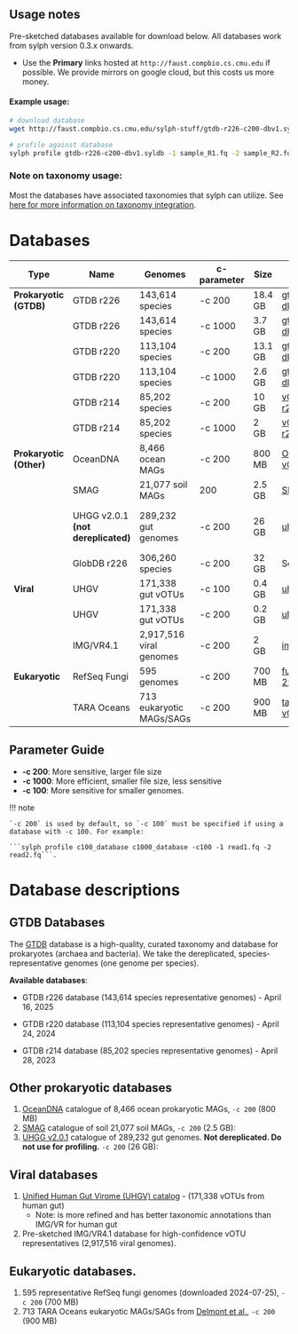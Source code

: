 ## Usage notes

Pre-sketched databases available for download below. All databases work from sylph version 0.3.x onwards. 

* Use the **Primary** links hosted at `http://faust.compbio.cs.cmu.edu` if possible. We provide mirrors on google cloud, but this costs us more money.

#### Example usage:

```sh
# download database
wget http://faust.compbio.cs.cmu.edu/sylph-stuff/gtdb-r226-c200-dbv1.syldb

# profile against database
sylph profile gtdb-r226-c200-dbv1.syldb -1 sample_R1.fq -2 sample_R2.fq  -t 30 > results.tsv
```

### Note on taxonomy usage:

Most the databases have associated taxonomies that sylph can utilize. See [here for more information on taxonomy integration](sylph-tax.md).



# Databases

| Type | Name | Genomes | c-parameter | Size | Primary Download Link | Mirror | Notes |
|---------------|---------------|---------------|-------------|------|----------------------|--------|-------|
| **Prokaryotic (GTDB)** | GTDB r226 | 143,614 species | -c 200 | 18.4 GB | [gtdb-r226-c200-dbv1.syldb](http://faust.compbio.cs.cmu.edu/sylph-stuff/gtdb-r226-c200-dbv1.syldb) | [mirror](https://storage.googleapis.com/sylph-stuff/gtdb-r226-c200-dbv1.syldb) | |
| | GTDB r226 | 143,614 species | -c 1000 | 3.7 GB | [gtdb-r226-c1000-dbv1.syldb](http://faust.compbio.cs.cmu.edu/sylph-stuff/gtdb-r226-c1000-dbv1.syldb) | [mirror](https://storage.googleapis.com/sylph-stuff/gtdb-r226-c1000-dbv1.syldb) | |
| | GTDB r220 | 113,104 species | -c 200 | 13.1 GB | [gtdb-r220-c200-dbv1.syldb](http://faust.compbio.cs.cmu.edu/sylph-stuff/gtdb-r220-c200-dbv1.syldb) | [mirror](https://storage.googleapis.com/sylph-stuff/gtdb-r220-c200-dbv1.syldb) | |
| | GTDB r220 | 113,104 species | -c 1000 | 2.6 GB | [gtdb-r220-c1000-dbv1.syldb](http://faust.compbio.cs.cmu.edu/sylph-stuff/gtdb-r220-c1000-dbv1.syldb) | [mirror](https://storage.googleapis.com/sylph-stuff/gtdb-r220-c1000-dbv1.syldb) | |
| | GTDB r214 | 85,202 species | -c 200 | 10 GB | [v0.3-c200-gtdb-r214.syldb](http://faust.compbio.cs.cmu.edu/sylph-stuff/v0.3-c200-gtdb-r214.syldb) | [mirror](https://storage.googleapis.com/sylph-stuff/v0.3-c200-gtdb-r214.syldb) | |
| | GTDB r214 | 85,202 species | -c 1000 | 2 GB | [v0.3-c1000-gtdb-r214.syldb](http://faust.compbio.cs.cmu.edu/sylph-stuff/v0.3-c1000-gtdb-r214.syldb) | [mirror](https://storage.googleapis.com/sylph-stuff/v0.3-c1000-gtdb-r214.syldb) | |
 **Prokaryotic (Other)** | OceanDNA | 8,466 ocean MAGs | -c 200 | 800 MB | [OceanDNA-c200-v0.3.syldb](http://faust.compbio.cs.cmu.edu/sylph-stuff/OceanDNA-c200-v0.3.syldb) | [mirror](https://storage.googleapis.com/sylph-stuff/OceanDNA-c200-v0.3.syldb) | |
| | SMAG | 21,077 soil MAGs | 200 | 2.5 GB | [SMAG-c200-v0.3.syldb](http://faust.compbio.cs.cmu.edu/sylph-stuff/SMAG-c200-v0.3.syldb) | [mirror](https://storage.googleapis.com/sylph-stuff/SMAG-c200-v0.3.syldb) | |
| | UHGG v2.0.1 **(not dereplicated)**| 289,232 gut genomes | -c 200 | 26 GB | [uhgg_all_c200_v0.3.0.syldb](http://faust.compbio.cs.cmu.edu/sylph-stuff/uhgg_all_c200_v0.3.0.syldb) | [mirror](https://storage.googleapis.com/sylph-stuff/uhgg_all_c200_v0.3.0.syldb) | Not dereplicated - do not use for profiling |
| | GlobDB r226 | 306,260 species | -c 200 | 32 GB | See [the GlobDB website](https://globdb.org/index.php/home) | | Third-party database |
| **Viral** | UHGV | 171,338 gut vOTUs | -c 100 | 0.4 GB | [uhgv_c100_dbv1.syldb](http://faust.compbio.cs.cmu.edu/sylph-stuff/uhgv_c100_dbv1.syldb) | [mirror](https://storage.googleapis.com/sylph-stuff/uhgv_c100_dbv1.syldb) | |
| | UHGV | 171,338 gut vOTUs | -c 200 | 0.2 GB | [uhgv_c200_dbv1.syldb](http://faust.compbio.cs.cmu.edu/sylph-stuff/uhgv_c200_dbv1.syldb) | [mirror](https://storage.googleapis.com/sylph-stuff/uhgv_c200_dbv1.syldb) | |
| | IMG/VR4.1 | 2,917,516 viral genomes | -c 200 | 2 GB | [imgvr_c200_v0.3.0.syldb](http://faust.compbio.cs.cmu.edu/sylph-stuff/imgvr_c200_v0.3.0.syldb) | [mirror](https://storage.googleapis.com/sylph-stuff/imgvr_c200_v0.3.0.syldb) | |
| **Eukaryotic** | RefSeq Fungi | 595 genomes | -c 200 | 700 MB | [fungi-refseq-2024-07-25-c200-v0.3.syldb](http://faust.compbio.cs.cmu.edu/sylph-stuff/fungi-refseq-2024-07-25-c200-v0.3.syldb) | [mirror](https://storage.googleapis.com/sylph-stuff/fungi-refseq-2024-07-25-c200-v0.3.syldb) | |
| | TARA Oceans | 713 eukaryotic MAGs/SAGs | -c 200 | 900 MB | [tara-eukmags-c200-v0.3.syldb](http://faust.compbio.cs.cmu.edu/sylph-stuff/tara-eukmags-c200-v0.3.syldb) | [mirror](https://storage.googleapis.com/sylph-stuff/tara-eukmags-c200-v0.3.syldb) | |

## Parameter Guide
- **-c 200**: More sensitive, larger file size
- **-c 1000**: More efficient, smaller file size, less sensitive
- **-c 100**: More sensitive for smaller genomes. 

!!! note

    `-c 200` is used by default, so `-c 100` must be specified if using a database with -c 100. For example:
    
    ```sylph profile c100_database c1000_database -c100 -1 read1.fq -2 read2.fq```. 


# Database descriptions 

## GTDB Databases

The [GTDB](https://gtdb.ecogenomic.org/) database is a high-quality, curated taxonomy and database for prokaryotes (archaea and bacteria). We take the dereplicated, species-representative genomes (one genome per species). 

**Available databases**:

- GTDB r226 database (143,614 species representative genomes) - April 16, 2025

- GTDB r220 database (113,104 species representative genomes) - April 24, 2024

- GTDB r214 database (85,202 species representative genomes) - April 28, 2023

## Other prokaryotic databases

1. [OceanDNA](https://doi.org/10.1038/s41597-022-01392-5) catalogue of 8,466 ocean prokaryotic MAGs, `-c 200` (800 MB) 
2. [SMAG](https://www.nature.com/articles/s41467-023-43000-z) catalogue of soil 21,077 soil MAGs, `-c 200` (2.5 GB):
3. [UHGG v2.0.1](https://www.ebi.ac.uk/metagenomics/genome-catalogues/human-gut-v2-0-1) catalogue of 289,232 gut genomes. **Not dereplicated. Do not use for profiling.** `-c 200` (26 GB): 

## Viral databases

1. [Unified Human Gut Virome (UHGV) catalog](https://github.com/snayfach/UHGV) - (171,338 vOTUs from human gut)
    - Note: is more refined and has better taxonomic annotations than IMG/VR for human gut
2.  Pre-sketched IMG/VR4.1 database for high-confidence vOTU representatives (2,917,516 viral genomes). 

## Eukaryotic databases. 
1. 595 representative RefSeq fungi genomes (downloaded 2024-07-25), `-c 200` (700 MB) 
2. 713 TARA Oceans eukaryotic MAGs/SAGs from [Delmont et al.](https://doi.org/10.1016/j.xgen.2022.100123), `-c 200` (900 MB)
